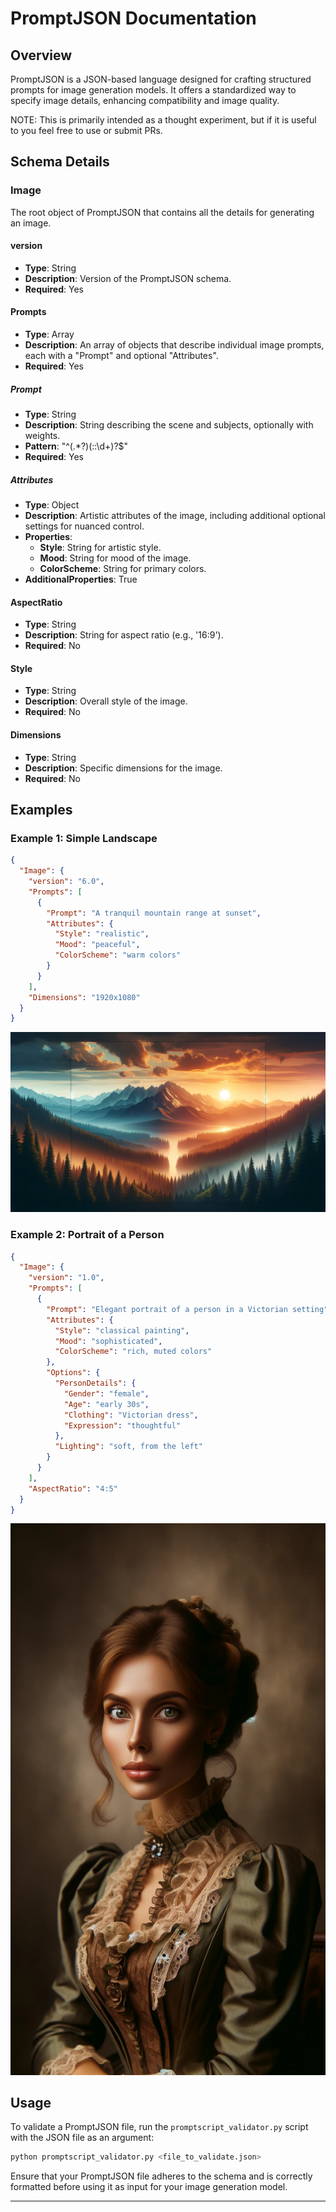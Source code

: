 
# PromptJSON Documentation

## Overview
PromptJSON is a JSON-based language designed for crafting structured prompts for image generation models. It offers a standardized way to specify image details, enhancing compatibility and image quality.

NOTE: This is primarily intended as a thought experiment, but if it is useful to you feel free to use or submit PRs.

## Schema Details

### Image
The root object of PromptJSON that contains all the details for generating an image.

#### version
- **Type**: String
- **Description**: Version of the PromptJSON schema.
- **Required**: Yes

#### Prompts
- **Type**: Array
- **Description**: An array of objects that describe individual image prompts, each with a "Prompt" and optional "Attributes".
- **Required**: Yes

##### Prompt
- **Type**: String
- **Description**: String describing the scene and subjects, optionally with weights.
- **Pattern**: "^(.*?)(::\\d+)?$"
- **Required**: Yes

##### Attributes
- **Type**: Object
- **Description**: Artistic attributes of the image, including additional optional settings for nuanced control.
- **Properties**:
  - **Style**: String for artistic style.
  - **Mood**: String for mood of the image.
  - **ColorScheme**: String for primary colors.
- **AdditionalProperties**: True

#### AspectRatio
- **Type**: String
- **Description**: String for aspect ratio (e.g., '16:9').
- **Required**: No

#### Style
- **Type**: String
- **Description**: Overall style of the image.
- **Required**: No

#### Dimensions
- **Type**: String
- **Description**: Specific dimensions for the image.
- **Required**: No

## Examples

### Example 1: Simple Landscape
```json
{
  "Image": {
    "version": "6.0",
    "Prompts": [
      {
        "Prompt": "A tranquil mountain range at sunset",
        "Attributes": {
          "Style": "realistic",
          "Mood": "peaceful",
          "ColorScheme": "warm colors"
        }
      }
    ],
    "Dimensions": "1920x1080"
  }
}
```
![Example Image 1](images/example1.png)

### Example 2: Portrait of a Person
```json
{
  "Image": {
    "version": "1.0",
    "Prompts": [
      {
        "Prompt": "Elegant portrait of a person in a Victorian setting",
        "Attributes": {
          "Style": "classical painting",
          "Mood": "sophisticated",
          "ColorScheme": "rich, muted colors"
        },
        "Options": {
          "PersonDetails": {
            "Gender": "female",
            "Age": "early 30s",
            "Clothing": "Victorian dress",
            "Expression": "thoughtful"
          },
          "Lighting": "soft, from the left"
        }
      }
    ],
    "AspectRatio": "4:5"
  }
}
```
![Example Image 2](images/example2.png)

## Usage
To validate a PromptJSON file, run the `promptscript_validator.py` script with the JSON file as an argument:
```bash
python promptscript_validator.py <file_to_validate.json>
```
Ensure that your PromptJSON file adheres to the schema and is correctly formatted before using it as input for your image generation model.

---